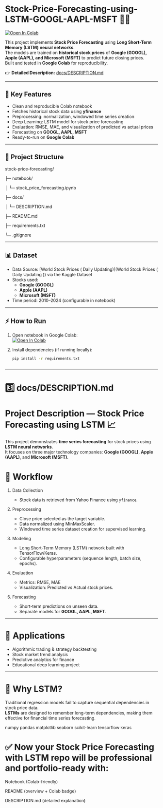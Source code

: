 # Stock-Price-Forecasting-using-LSTM-GOOGL-AAPL-MSFT 🚀🔥


[![Open In Colab](https://colab.research.google.com/assets/colab-badge.svg)](https://colab.research.google.com/drive/1kIbKb8Ie4_QprZlNFakgxMrpQkF6uQuK?usp=sharing)

This project implements **Stock Price Forecasting** using **Long Short-Term Memory (LSTM) neural networks**.  
The models are trained on **historical stock prices** of **Google (GOOGL), Apple (AAPL), and Microsoft (MSFT)** to predict future closing prices.  
Built and tested in **Google Colab** for reproducibility.

👉 **Detailed Description:** [docs/DESCRIPTION.md](docs/DESCRIPTION.md)

---

## 🔑 Key Features
- Clean and reproducible Colab notebook
- Fetches historical stock data using **yfinance**
- Preprocessing: normalization, windowed time series creation
- Deep Learning: LSTM model for stock price forecasting
- Evaluation: RMSE, MAE, and visualization of predicted vs actual prices
- Forecasting on **GOOGL, AAPL, MSFT**
- Ready-to-run on **Google Colab**

---

## 📂 Project Structure

stock-price-forecasting/

├─ notebook/

│ └─ stock_price_forecasting.ipynb

├─ docs/

│ └─ DESCRIPTION.md

├─ README.md

├─ requirements.txt

└─ .gitignore


---

## 📊 Dataset
- Data Source: [World Stock Prices ( Daily Updating)](World Stock Prices ( Daily Updating )) via the Kaggle Dataset
- Stocks used:
  - **Google (GOOGL)**
  - **Apple (AAPL)**
  - **Microsoft (MSFT)**
- Time period: 2010–2024 (configurable in notebook)

---

## ⚡ How to Run

1. Open notebook in Google Colab:  
   [![Open In Colab](https://colab.research.google.com/assets/colab-badge.svg)](https://colab.research.google.com/drive/1kIbKb8Ie4_QprZlNFakgxMrpQkF6uQuK?usp=sharing)

2. Install dependencies (if running locally):
   ```bash
   pip install -r requirements.txt


   
---

# 3️⃣ docs/DESCRIPTION.md

# Project Description — Stock Price Forecasting using LSTM 📈

This project demonstrates **time series forecasting** for stock prices using **LSTM neural networks**.  
It focuses on three major technology companies: **Google (GOOGL)**, **Apple (AAPL)**, and **Microsoft (MSFT)**.  

# 🔎 Workflow
1. Data Collection
   - Stock data is retrieved from Yahoo Finance using `yfinance`.

2. Preprocessing
   - Close price selected as the target variable.
   - Data normalized using MinMaxScaler.
   - Windowed time series dataset creation for supervised learning.

3. Modeling
   - Long Short-Term Memory (LSTM) network built with TensorFlow/Keras.
   - Configurable hyperparameters (sequence length, batch size, epochs).

4. Evaluation
   - Metrics: RMSE, MAE
   - Visualization: Predicted vs Actual stock prices.

5. Forecasting
   - Short-term predictions on unseen data.
   - Separate models for **GOOGL, AAPL, MSFT**.

---

# 🎯 Applications
- Algorithmic trading & strategy backtesting
- Stock market trend analysis
- Predictive analytics for finance
- Educational deep learning project

---

# 📌 Why LSTM?
Traditional regression models fail to capture sequential dependencies in stock price data.  
**LSTMs** are designed to remember long-term dependencies, making them effective for financial time series forecasting.

numpy
pandas
matplotlib
seaborn
scikit-learn
tensorflow
keras

# ✅ Now your Stock Price Forecasting with LSTM repo will be professional and portfolio-ready with:

Notebook (Colab-friendly)

README (overview + Colab badge)

DESCRIPTION.md (detailed explanation)

